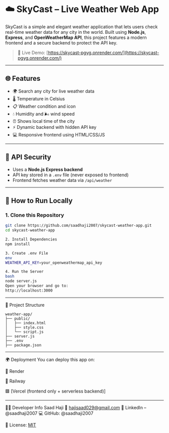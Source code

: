 # ☁️ SkyCast – Live Weather Web App

SkyCast is a simple and elegant weather application that lets users check real-time weather data for any city in the world. Built using **Node.js**, **Express**, and **OpenWeatherMap API**, this project features a modern frontend and a secure backend to protect the API key.

> 🔗 Live Demo: [https://skycast-pgyg.onrender.com/](https://skycast-pgyg.onrender.com/)
---

## 🌐 Features

- 🌍 Search any city for live weather data
- 🌡 Temperature in Celsius
- 📋 Weather condition and icon
- 💧 Humidity and 🌬 wind speed
- ⏰ Shows local time of the city
- ⚡ Dynamic backend with hidden API key
- 💻 Responsive frontend using HTML/CSS/JS

---

## 🔐 API Security

- Uses a **Node.js Express backend**
- API key stored in a `.env` file (never exposed to frontend)
- Frontend fetches weather data via `/api/weather`

---

## 🚀 How to Run Locally

### 1. Clone this Repository
```bash
git clone https://github.com/saadhaji2007/skycast-weather-app.git
cd skycast-weather-app

2. Install Dependencies
npm install

3. Create .env File
env
WEATHER_API_KEY=your_openweathermap_api_key

4. Run the Server
bash
node server.js
Open your browser and go to:
http://localhost:3000
```
---

📁 Project Structure
```
weather-app/
├── public/
│   ├── index.html
│   ├── style.css
│   └── script.js
├── server.js
├── .env
├── package.json

```

---

🌍 Deployment
You can deploy this app on:

🔷 Render

🔶 Railway

🟩 [Vercel (frontend only + serverless backend)]

---
🧑‍💻 Developer Info
Saad Haji
📧 hajisaad029@gmail.com
🔗 LinkedIn – @saadhaji2007
💻 GitHub: @saadhaji2007

📝 License: [MIT](./LICENSE)
